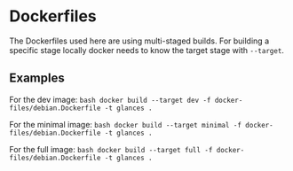 # Dockerfiles

The Dockerfiles used here are using multi-staged builds.
For building a specific stage locally docker needs to know the target stage with `--target`.

## Examples
For the dev image:
``bash
docker build --target dev -f docker-files/debian.Dockerfile -t glances .
``

For the minimal image:
``bash
docker build --target minimal -f docker-files/debian.Dockerfile -t glances .
``

For the full image:
``bash
docker build --target full -f docker-files/debian.Dockerfile -t glances .
``
